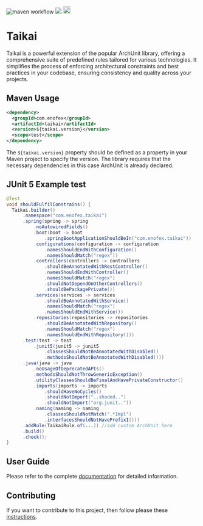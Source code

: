 ![maven workflow](https://github.com/enofex/taikai/actions/workflows/maven.yml/badge.svg) [![](https://img.shields.io/badge/Java%20Version-21-orange)](/pom.xml)
<img height="20" src="https://sonarcloud.io/images/project_badges/sonarcloud-orange.svg">
# Taikai

Taikai is a powerful extension of the popular ArchUnit library, offering a comprehensive suite of predefined rules tailored for various technologies. It simplifies the process of enforcing architectural constraints and best practices in your codebase, ensuring consistency and quality across your projects.

Maven Usage
-------------------

```xml
<dependency>
  <groupId>com.enofex</groupId>
  <artifactId>taikai</artifactId>
  <version>${taikai.version}</version>
  <scope>test</scope>
</dependency>
```

The `${taikai.version}` property should be defined as a property in your Maven project to specify the version. The library requires that the necessary dependencies in this case ArchUnit is already declared.

JUnit 5 Example test
-------------------

```java
@Test
void shouldFulfilConstrains() {
  Taikai.builder()
      .namespace("com.enofex.taikai")
      .spring(spring -> spring
          .noAutowiredFields()
          .boot(boot -> boot
              .springBootApplicationShouldBeIn("com.enofex.taikai"))
          .configurations(configuration -> configuration
              .namesShouldEndWithConfiguration()
              .namesShouldMatch("regex"))
          .controllers(controllers -> controllers
              .shouldBeAnnotatedWithRestController()
              .namesShouldEndWithController()
              .namesShouldMatch("regex")
              .shouldNotDependOnOtherControllers()
              .shouldBePackagePrivate())
          .services(services -> services
              .shouldBeAnnotatedWithService()
              .namesShouldMatch("regex")
              .namesShouldEndWithService())
          .repositories(repositories -> repositories
              .shouldBeAnnotatedWithRepository()
              .namesShouldMatch("regex")
              .namesShouldEndWithRepository()))
      .test(test -> test
          .junit5(junit5 -> junit5
              .classesShouldNotBeAnnotatedWithDisabled()
              .methodsShouldNotBeAnnotatedWithDisabled()))
      .java(java -> java
          .noUsageOfDeprecatedAPIs()
          .methodsShouldNotThrowGenericException()
          .utilityClassesShouldBeFinalAndHavePrivateConstructor()
          .imports(imports -> imports
              .shouldHaveNoCycles()
              .shouldNotImport("..shaded..")
              .shouldNotImport("org.junit.."))
          .naming(naming -> naming
              .classesShouldNotMatch(".*Impl")
              .interfacesShouldNotHavePrefixI()))
      .addRule(TaikaiRule.of(...)) //add custom ArchUnit here
      .build()
      .check();
}
```

## User Guide

Please refer to the complete [documentation](https://github.com/enofex/taikai/blob/main/docs/USERGUIDE.md) for detailed information.

## Contributing

If you want to contribute to this project, then follow please
these [instructions](https://github.com/enofex/taikai/blob/main/CONTRIBUTING.md).
